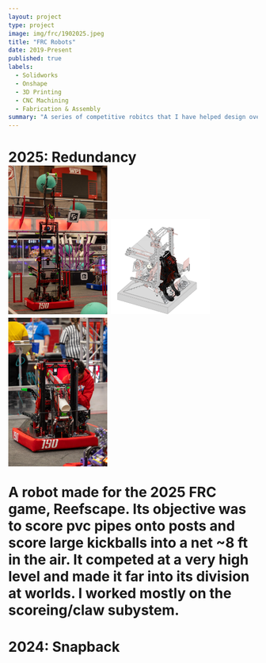 ```yaml
---
layout: project
type: project
image: img/frc/1902025.jpeg
title: "FRC Robots"
date: 2019-Present
published: true
labels:
  - Solidworks
  - Onshape
  - 3D Printing
  - CNC Machining
  - Fabrication & Assembly
summary: "A series of competitive robitcs that I have helped design over the course of high school and college."
---
```


<h1>2025: Redundancy
<div class="text-center p-4">
    <img width = "200px" class="imf-fluid" src="../img/frc/19025barge.jpg">
    <img width = "200px" class="imf-fluid" src="../img/frc/19025isolate.png">
    <img width = "200px" class="imf-fluid" src="../img/frc/19025setup.jpg">
</div>


<p>A robot made for the 2025 FRC game, Reefscape. Its objective was to score pvc pipes onto posts and score large kickballs into a net ~8 ft in the air. It competed at a very high level and made it far into its division at worlds. I worked mostly on the scoreing/claw subystem.


<h1>2024: Snapback
